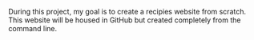 During this project, my goal is to create a recipies website from scratch. This website will be housed in GitHub but created completely from the command line.
